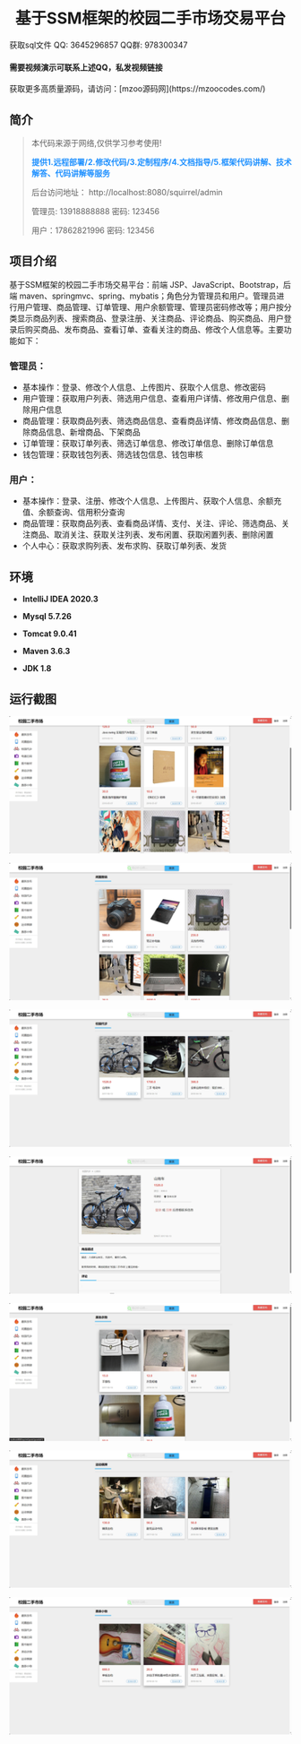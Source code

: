 <p><h1 align="center">基于SSM框架的校园二手市场交易平台</h1></p>

<p> 获取sql文件 QQ: 3645296857 QQ群: 978300347 </p>
<h4> 需要视频演示可联系上述QQ，私发视频链接 </h4>
<p> 获取更多高质量源码，请访问：[mzoo源码网](https://mzoocodes.com/)</p>

## 简介

> 本代码来源于网络,仅供学习参考使用!
>
> <b style="color: dodgerblue"> 提供1.远程部署/2.修改代码/3.定制程序/4.文档指导/5.框架代码讲解、技术解答、代码讲解等服务 </b>
>
> 后台访问地址： http://localhost:8080/squirrel/admin
>
> 管理员: 13918888888 密码: 123456
>
> 用户：17862821996 密码: 123456
>

## 项目介绍

基于SSM框架的校园二手市场交易平台：前端 JSP、JavaScript、Bootstrap，后端 maven、springmvc、spring、mybatis；角色分为管理员和用户。管理员进行用户管理、商品管理、订单管理、用户余额管理、管理员密码修改等；用户按分类显示商品列表、搜索商品、登录注册、关注商品、评论商品、购买商品、用户登录后购买商品、发布商品、查看订单、查看关注的商品、修改个人信息等。主要功能如下：

### 管理员：

- 基本操作：登录、修改个人信息、上传图片、获取个人信息、修改密码
- 用户管理：获取用户列表、筛选用户信息、查看用户详情、修改用户信息、删除用户信息
- 商品管理：获取商品列表、筛选商品信息、查看商品详情、修改商品信息、删除商品信息、新增商品、下架商品
- 订单管理：获取订单列表、筛选订单信息、修改订单信息、删除订单信息
- 钱包管理：获取钱包列表、筛选钱包信息、钱包审核

### 用户：

- 基本操作：登录、注册、修改个人信息、上传图片、获取个人信息、余额充值、余额查询、信用积分查询
- 商品管理：获取商品列表、查看商品详情、支付、关注、评论、筛选商品、关注商品、取消关注、获取关注列表、发布闲置、获取闲置列表、删除闲置
- 个人中心：获取求购列表、发布求购、获取订单列表、发货

## 环境

- <b>IntelliJ IDEA 2020.3</b>

- <b>Mysql 5.7.26</b>

- <b>Tomcat 9.0.41</b>

- <b>Maven 3.6.3</b>

- <b>JDK 1.8</b>

## 运行截图
![](screenshot/1.png)

![](screenshot/2.png)

![](screenshot/3.png)

![](screenshot/4.png)

![](screenshot/5.png)

![](screenshot/6.png)

![](screenshot/7.png)
